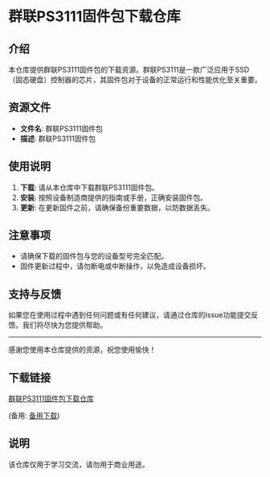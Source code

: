 # 群联PS3111固件包下载仓库

## 介绍

本仓库提供群联PS3111固件包的下载资源。群联PS3111是一款广泛应用于SSD（固态硬盘）控制器的芯片，其固件包对于设备的正常运行和性能优化至关重要。

## 资源文件

- **文件名**: 群联PS3111固件包
- **描述**: 群联PS3111固件包

## 使用说明

1. **下载**: 请从本仓库中下载群联PS3111固件包。
2. **安装**: 按照设备制造商提供的指南或手册，正确安装固件包。
3. **更新**: 在更新固件之前，请确保备份重要数据，以防数据丢失。

## 注意事项

- 请确保下载的固件包与您的设备型号完全匹配。
- 固件更新过程中，请勿断电或中断操作，以免造成设备损坏。

## 支持与反馈

如果您在使用过程中遇到任何问题或有任何建议，请通过仓库的Issue功能提交反馈。我们将尽快为您提供帮助。

---

感谢您使用本仓库提供的资源，祝您使用愉快！

## 下载链接
[群联PS3111固件包下载仓库](https://pan.quark.cn/s/c1c7a93d7510) 

(备用: [备用下载](https://pan.baidu.com/s/1ykgFDFDruxeYrcAbdE8zTg?pwd=1234))

## 说明

该仓库仅用于学习交流，请勿用于商业用途。
